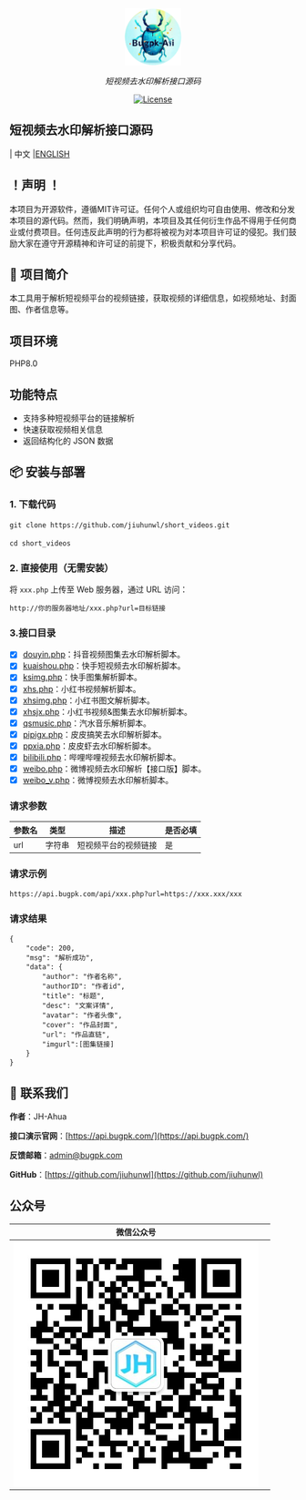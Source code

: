 <div align="center">
  <img width="100px" alt="logo" src="img/icon.png"/></a>
  <p><em>短视频去水印解析接口源码</em></p>
<div>
  <a href="https://github.com/OpenListTeam/jiuhunwl/short_videos/main/LICENSE">
    <img src="https://img.shields.io/github/license/jiuhunwl/short_videos" alt="License" />
  </a>
</div>
<div>
</div>
</div>

## 短视频去水印解析接口源码
| 中文 |[ENGLISH](./README_EN.md)
## ！声明 ！
本项目为开源软件，遵循MIT许可证。任何个人或组织均可自由使用、修改和分发本项目的源代码。然而，我们明确声明，本项目及其任何衍生作品不得用于任何商业或付费项目。任何违反此声明的行为都将被视为对本项目许可证的侵犯。我们鼓励大家在遵守开源精神和许可证的前提下，积极贡献和分享代码。

## 🚀 项目简介
本工具用于解析短视频平台的视频链接，获取视频的详细信息，如视频地址、封面图、作者信息等。
## 项目环境
PHP8.0

## 功能特点
- 支持多种短视频平台的链接解析
- 快速获取视频相关信息
- 返回结构化的 JSON 数据

## 📦 安装与部署

### 1. 下载代码



```
git clone https://github.com/jiuhunwl/short_videos.git

cd short_videos
```
### 2. 直接使用（无需安装）

将 `xxx.php` 上传至 Web 服务器，通过 URL 访问：
```
http://你的服务器地址/xxx.php?url=目标链接
```
### 3.接口目录

- [x] [douyin.php](short_videos/api/douyin.php)：抖音视频图集去水印解析脚本。
- [x] [kuaishou.php](short_videos/api/kuaishou.php)：快手短视频去水印解析脚本。
- [x] [ksimg.php](short_videos/api/ksimg.php)：快手图集解析脚本。
- [x] [xhs.php](short_videos/api/xhs.php)：小红书视频解析脚本。
- [x] [xhsimg.php](short_videos/api/xhsimg.php)：小红书图文解析脚本。
- [x] [xhsjx.php](short_videos/api/xhsjx.php)：小红书视频&图集去水印解析脚本。
- [x] [qsmusic.php](short_videos/api/qsmusic.php)：汽水音乐解析脚本。
- [x] [pipigx.php](short_videos/api/pipigx.php)：皮皮搞笑去水印解析脚本。
- [x] [ppxia.php](short_videos/api/ppxia.php)：皮皮虾去水印解析脚本。
- [x] [bilibili.php](short_videos/api/bilibili.php)：哔哩哔哩视频去水印解析脚本。
- [x] [weibo.php](short_videos/api/weibo.php)：微博视频去水印解析【接口版】脚本。
- [x] [weibo_v.php](short_videos/api/weibo_v.php)：微博视频去水印解析脚本。

### 请求参数

| 参数名 | 类型 | 描述 | 是否必填 |
| ---- | ---- | ---- | ---- |
| url | 字符串 | 短视频平台的视频链接 | 是 |

### 请求示例
```plaintext
https://api.bugpk.com/api/xxx.php?url=https://xxx.xxx/xxx
```
### 请求结果
```plaintext
{
    "code": 200,
    "msg": "解析成功",
    "data": {
        "author": "作者名称",
        "authorID": "作者id",
        "title": "标题",
        "desc": "文案详情",
        "avatar": "作者头像",
        "cover": "作品封面",
        "url": "作品直链",
        "imgurl":[图集链接]
    }
}
```
## 📮 联系我们

**作者**：JH-Ahua

**接口演示官网**：[https://api.bugpk.com/](https://api.bugpk.com/)

**反馈邮箱**：[admin@bugpk.com](mailto:admin@bugpk.com)

**GitHub**：[https://github.com/jiuhunwl](https://github.com/jiuhunwl)

## 公众号

| 微信公众号                  ||
|---------------------|------------------------|
| ![微信公众号](img/gzh.jpg) ||
